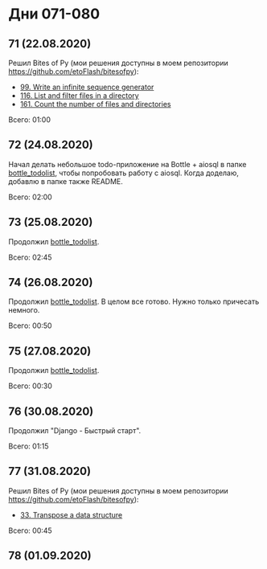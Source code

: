 # Дни 071-080

## 71 (22.08.2020)

Решил Bites of Py (мои решения доступны в моем репозитории https://github.com/etoFlash/bitesofpy):

* [99. Write an infinite sequence generator](https://codechalleng.es/bites/99/)
* [116. List and filter files in a directory](https://codechalleng.es/bites/116/)
* [161. Count the number of files and directories](https://codechalleng.es/bites/161/)

Всего: 01:00

## 72 (24.08.2020)

Начал делать небольшое todo-приложение на Bottle + aiosql в папке [bottle_todolist](./bottle_todolist), чтобы попробовать работу с aiosql. Когда доделаю, добавлю в папке также README.

Всего: 02:00

## 73 (25.08.2020)

Продолжил [bottle_todolist](./bottle_todolist).

Всего: 02:45

## 74 (26.08.2020)

Продолжил [bottle_todolist](./bottle_todolist). В целом все готово. Нужно только причесать немного.

Всего: 00:50

## 75 (27.08.2020)

Продолжил [bottle_todolist](./bottle_todolist). 

Всего: 00:30

## 76 (30.08.2020)

Продолжил "Django - Быстрый старт".

Всего: 01:15

## 77 (31.08.2020)

Решил Bites of Py (мои решения доступны в моем репозитории https://github.com/etoFlash/bitesofpy):

* [33. Transpose a data structure](https://codechalleng.es/bites/33/)

Всего: 00:45

## 78 (01.09.2020)
